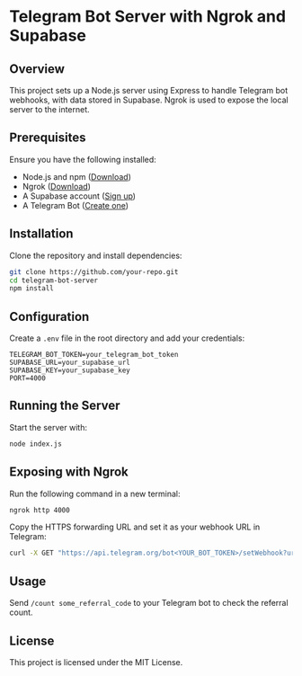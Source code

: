 # Telegram Bot Server with Ngrok and Supabase

## Overview
This project sets up a Node.js server using Express to handle Telegram bot webhooks, with data stored in Supabase. Ngrok is used to expose the local server to the internet.

## Prerequisites
Ensure you have the following installed:
- Node.js and npm ([Download](https://nodejs.org/))
- Ngrok ([Download](https://ngrok.com/))
- A Supabase account ([Sign up](https://supabase.com/))
- A Telegram Bot ([Create one](https://t.me/BotFather))

## Installation
Clone the repository and install dependencies:

```sh
git clone https://github.com/your-repo.git
cd telegram-bot-server
npm install
```

## Configuration
Create a `.env` file in the root directory and add your credentials:

```env
TELEGRAM_BOT_TOKEN=your_telegram_bot_token
SUPABASE_URL=your_supabase_url
SUPABASE_KEY=your_supabase_key
PORT=4000
```

## Running the Server
Start the server with:

```sh
node index.js
```

## Exposing with Ngrok
Run the following command in a new terminal:

```sh
ngrok http 4000
```

Copy the HTTPS forwarding URL and set it as your webhook URL in Telegram:

```sh
curl -X GET "https://api.telegram.org/bot<YOUR_BOT_TOKEN>/setWebhook?url=<YOUR_NGROK_URL>/webhook"
```

## Usage
Send `/count some_referral_code` to your Telegram bot to check the referral count.

## License
This project is licensed under the MIT License.


